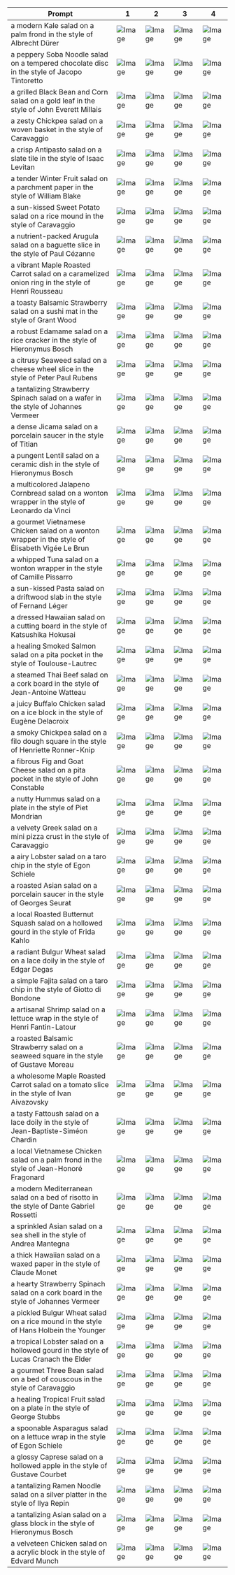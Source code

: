 | Prompt | 1 | 2 | 3 | 4 |
|-|-|-|-|-|
| a modern Kale salad on a palm frond in the style of Albrecht Dürer | ![Image](https://salad-benchmark-public-assets.s3.us-east-2.amazonaws.com/sdxl/52cb59a8-beb4-41a7-a840-895c8b2dee6a-0.jpg) | ![Image](https://salad-benchmark-public-assets.s3.us-east-2.amazonaws.com/sdxl/52cb59a8-beb4-41a7-a840-895c8b2dee6a-1.jpg) | ![Image](https://salad-benchmark-public-assets.s3.us-east-2.amazonaws.com/sdxl/52cb59a8-beb4-41a7-a840-895c8b2dee6a-2.jpg) | ![Image](https://salad-benchmark-public-assets.s3.us-east-2.amazonaws.com/sdxl/52cb59a8-beb4-41a7-a840-895c8b2dee6a-3.jpg) |
| a peppery Soba Noodle salad on a tempered chocolate disc in the style of Jacopo Tintoretto | ![Image](https://salad-benchmark-public-assets.s3.us-east-2.amazonaws.com/sdxl/edb173ba-ef80-48c6-9cda-6c2c629aaccb-0.jpg) | ![Image](https://salad-benchmark-public-assets.s3.us-east-2.amazonaws.com/sdxl/edb173ba-ef80-48c6-9cda-6c2c629aaccb-1.jpg) | ![Image](https://salad-benchmark-public-assets.s3.us-east-2.amazonaws.com/sdxl/edb173ba-ef80-48c6-9cda-6c2c629aaccb-2.jpg) | ![Image](https://salad-benchmark-public-assets.s3.us-east-2.amazonaws.com/sdxl/edb173ba-ef80-48c6-9cda-6c2c629aaccb-3.jpg) |
| a grilled Black Bean and Corn salad on a gold leaf in the style of John Everett Millais | ![Image](https://salad-benchmark-public-assets.s3.us-east-2.amazonaws.com/sdxl/793e9cac-4ce7-4bd1-bce4-9e36d09d4e76-0.jpg) | ![Image](https://salad-benchmark-public-assets.s3.us-east-2.amazonaws.com/sdxl/793e9cac-4ce7-4bd1-bce4-9e36d09d4e76-1.jpg) | ![Image](https://salad-benchmark-public-assets.s3.us-east-2.amazonaws.com/sdxl/793e9cac-4ce7-4bd1-bce4-9e36d09d4e76-2.jpg) | ![Image](https://salad-benchmark-public-assets.s3.us-east-2.amazonaws.com/sdxl/793e9cac-4ce7-4bd1-bce4-9e36d09d4e76-3.jpg) |
| a zesty Chickpea salad on a woven basket in the style of Caravaggio | ![Image](https://salad-benchmark-public-assets.s3.us-east-2.amazonaws.com/sdxl/a157ee2f-ab54-46ff-a438-6de79ed750c1-0.jpg) | ![Image](https://salad-benchmark-public-assets.s3.us-east-2.amazonaws.com/sdxl/a157ee2f-ab54-46ff-a438-6de79ed750c1-1.jpg) | ![Image](https://salad-benchmark-public-assets.s3.us-east-2.amazonaws.com/sdxl/a157ee2f-ab54-46ff-a438-6de79ed750c1-2.jpg) | ![Image](https://salad-benchmark-public-assets.s3.us-east-2.amazonaws.com/sdxl/a157ee2f-ab54-46ff-a438-6de79ed750c1-3.jpg) |
| a crisp Antipasto salad on a slate tile in the style of Isaac Levitan | ![Image](https://salad-benchmark-public-assets.s3.us-east-2.amazonaws.com/sdxl/63fcfae6-af08-479a-b000-3b5c96bc1501-0.jpg) | ![Image](https://salad-benchmark-public-assets.s3.us-east-2.amazonaws.com/sdxl/63fcfae6-af08-479a-b000-3b5c96bc1501-1.jpg) | ![Image](https://salad-benchmark-public-assets.s3.us-east-2.amazonaws.com/sdxl/63fcfae6-af08-479a-b000-3b5c96bc1501-2.jpg) | ![Image](https://salad-benchmark-public-assets.s3.us-east-2.amazonaws.com/sdxl/63fcfae6-af08-479a-b000-3b5c96bc1501-3.jpg) |
| a tender Winter Fruit salad on a parchment paper in the style of William Blake | ![Image](https://salad-benchmark-public-assets.s3.us-east-2.amazonaws.com/sdxl/912fdb4e-4dc2-4b02-8510-a09767163909-0.jpg) | ![Image](https://salad-benchmark-public-assets.s3.us-east-2.amazonaws.com/sdxl/912fdb4e-4dc2-4b02-8510-a09767163909-1.jpg) | ![Image](https://salad-benchmark-public-assets.s3.us-east-2.amazonaws.com/sdxl/912fdb4e-4dc2-4b02-8510-a09767163909-2.jpg) | ![Image](https://salad-benchmark-public-assets.s3.us-east-2.amazonaws.com/sdxl/912fdb4e-4dc2-4b02-8510-a09767163909-3.jpg) |
| a sun-kissed Sweet Potato salad on a rice mound in the style of Caravaggio | ![Image](https://salad-benchmark-public-assets.s3.us-east-2.amazonaws.com/sdxl/8c6b3819-9169-4af3-ac92-2086aceb95fc-0.jpg) | ![Image](https://salad-benchmark-public-assets.s3.us-east-2.amazonaws.com/sdxl/8c6b3819-9169-4af3-ac92-2086aceb95fc-1.jpg) | ![Image](https://salad-benchmark-public-assets.s3.us-east-2.amazonaws.com/sdxl/8c6b3819-9169-4af3-ac92-2086aceb95fc-2.jpg) | ![Image](https://salad-benchmark-public-assets.s3.us-east-2.amazonaws.com/sdxl/8c6b3819-9169-4af3-ac92-2086aceb95fc-3.jpg) |
| a nutrient-packed Arugula salad on a baguette slice in the style of Paul Cézanne | ![Image](https://salad-benchmark-public-assets.s3.us-east-2.amazonaws.com/sdxl/0a6063d2-f5ff-40f5-8979-b53c970cb556-0.jpg) | ![Image](https://salad-benchmark-public-assets.s3.us-east-2.amazonaws.com/sdxl/0a6063d2-f5ff-40f5-8979-b53c970cb556-1.jpg) | ![Image](https://salad-benchmark-public-assets.s3.us-east-2.amazonaws.com/sdxl/0a6063d2-f5ff-40f5-8979-b53c970cb556-2.jpg) | ![Image](https://salad-benchmark-public-assets.s3.us-east-2.amazonaws.com/sdxl/0a6063d2-f5ff-40f5-8979-b53c970cb556-3.jpg) |
| a vibrant Maple Roasted Carrot salad on a caramelized onion ring in the style of Henri Rousseau | ![Image](https://salad-benchmark-public-assets.s3.us-east-2.amazonaws.com/sdxl/402f928c-d7e9-4531-bf82-f38af7510071-0.jpg) | ![Image](https://salad-benchmark-public-assets.s3.us-east-2.amazonaws.com/sdxl/402f928c-d7e9-4531-bf82-f38af7510071-1.jpg) | ![Image](https://salad-benchmark-public-assets.s3.us-east-2.amazonaws.com/sdxl/402f928c-d7e9-4531-bf82-f38af7510071-2.jpg) | ![Image](https://salad-benchmark-public-assets.s3.us-east-2.amazonaws.com/sdxl/402f928c-d7e9-4531-bf82-f38af7510071-3.jpg) |
| a toasty Balsamic Strawberry salad on a sushi mat in the style of Grant Wood | ![Image](https://salad-benchmark-public-assets.s3.us-east-2.amazonaws.com/sdxl/28611a02-787e-4071-8320-df4d74e4a2be-0.jpg) | ![Image](https://salad-benchmark-public-assets.s3.us-east-2.amazonaws.com/sdxl/28611a02-787e-4071-8320-df4d74e4a2be-1.jpg) | ![Image](https://salad-benchmark-public-assets.s3.us-east-2.amazonaws.com/sdxl/28611a02-787e-4071-8320-df4d74e4a2be-2.jpg) | ![Image](https://salad-benchmark-public-assets.s3.us-east-2.amazonaws.com/sdxl/28611a02-787e-4071-8320-df4d74e4a2be-3.jpg) |
| a robust Edamame salad on a rice cracker in the style of Hieronymus Bosch | ![Image](https://salad-benchmark-public-assets.s3.us-east-2.amazonaws.com/sdxl/c918570e-bf6d-41b1-b3f7-6a62af6583be-0.jpg) | ![Image](https://salad-benchmark-public-assets.s3.us-east-2.amazonaws.com/sdxl/c918570e-bf6d-41b1-b3f7-6a62af6583be-1.jpg) | ![Image](https://salad-benchmark-public-assets.s3.us-east-2.amazonaws.com/sdxl/c918570e-bf6d-41b1-b3f7-6a62af6583be-2.jpg) | ![Image](https://salad-benchmark-public-assets.s3.us-east-2.amazonaws.com/sdxl/c918570e-bf6d-41b1-b3f7-6a62af6583be-3.jpg) |
| a citrusy Seaweed salad on a cheese wheel slice in the style of Peter Paul Rubens | ![Image](https://salad-benchmark-public-assets.s3.us-east-2.amazonaws.com/sdxl/c906cfd3-ec44-4935-86f4-a3ac4f3766ce-0.jpg) | ![Image](https://salad-benchmark-public-assets.s3.us-east-2.amazonaws.com/sdxl/c906cfd3-ec44-4935-86f4-a3ac4f3766ce-1.jpg) | ![Image](https://salad-benchmark-public-assets.s3.us-east-2.amazonaws.com/sdxl/c906cfd3-ec44-4935-86f4-a3ac4f3766ce-2.jpg) | ![Image](https://salad-benchmark-public-assets.s3.us-east-2.amazonaws.com/sdxl/c906cfd3-ec44-4935-86f4-a3ac4f3766ce-3.jpg) |
| a tantalizing Strawberry Spinach salad on a wafer in the style of Johannes Vermeer | ![Image](https://salad-benchmark-public-assets.s3.us-east-2.amazonaws.com/sdxl/815acfa3-ec78-44ae-ad80-f6ad51af4a1a-0.jpg) | ![Image](https://salad-benchmark-public-assets.s3.us-east-2.amazonaws.com/sdxl/815acfa3-ec78-44ae-ad80-f6ad51af4a1a-1.jpg) | ![Image](https://salad-benchmark-public-assets.s3.us-east-2.amazonaws.com/sdxl/815acfa3-ec78-44ae-ad80-f6ad51af4a1a-2.jpg) | ![Image](https://salad-benchmark-public-assets.s3.us-east-2.amazonaws.com/sdxl/815acfa3-ec78-44ae-ad80-f6ad51af4a1a-3.jpg) |
| a dense Jicama salad on a porcelain saucer in the style of Titian | ![Image](https://salad-benchmark-public-assets.s3.us-east-2.amazonaws.com/sdxl/fe00b0ce-1eb6-4b77-bfcb-b2e92d684f6b-0.jpg) | ![Image](https://salad-benchmark-public-assets.s3.us-east-2.amazonaws.com/sdxl/fe00b0ce-1eb6-4b77-bfcb-b2e92d684f6b-1.jpg) | ![Image](https://salad-benchmark-public-assets.s3.us-east-2.amazonaws.com/sdxl/fe00b0ce-1eb6-4b77-bfcb-b2e92d684f6b-2.jpg) | ![Image](https://salad-benchmark-public-assets.s3.us-east-2.amazonaws.com/sdxl/fe00b0ce-1eb6-4b77-bfcb-b2e92d684f6b-3.jpg) |
| a pungent Lentil salad on a ceramic dish in the style of Hieronymus Bosch | ![Image](https://salad-benchmark-public-assets.s3.us-east-2.amazonaws.com/sdxl/967a5463-0605-4dca-98bc-7cfbff1084cc-0.jpg) | ![Image](https://salad-benchmark-public-assets.s3.us-east-2.amazonaws.com/sdxl/967a5463-0605-4dca-98bc-7cfbff1084cc-1.jpg) | ![Image](https://salad-benchmark-public-assets.s3.us-east-2.amazonaws.com/sdxl/967a5463-0605-4dca-98bc-7cfbff1084cc-2.jpg) | ![Image](https://salad-benchmark-public-assets.s3.us-east-2.amazonaws.com/sdxl/967a5463-0605-4dca-98bc-7cfbff1084cc-3.jpg) |
| a multicolored Jalapeno Cornbread salad on a wonton wrapper in the style of Leonardo da Vinci | ![Image](https://salad-benchmark-public-assets.s3.us-east-2.amazonaws.com/sdxl/bbddc1ad-b395-404d-89ae-7b0554663b5a-0.jpg) | ![Image](https://salad-benchmark-public-assets.s3.us-east-2.amazonaws.com/sdxl/bbddc1ad-b395-404d-89ae-7b0554663b5a-1.jpg) | ![Image](https://salad-benchmark-public-assets.s3.us-east-2.amazonaws.com/sdxl/bbddc1ad-b395-404d-89ae-7b0554663b5a-2.jpg) | ![Image](https://salad-benchmark-public-assets.s3.us-east-2.amazonaws.com/sdxl/bbddc1ad-b395-404d-89ae-7b0554663b5a-3.jpg) |
| a gourmet Vietnamese Chicken salad on a wonton wrapper in the style of Élisabeth Vigée Le Brun | ![Image](https://salad-benchmark-public-assets.s3.us-east-2.amazonaws.com/sdxl/de996e19-08f4-4765-9658-402a95b7171f-0.jpg) | ![Image](https://salad-benchmark-public-assets.s3.us-east-2.amazonaws.com/sdxl/de996e19-08f4-4765-9658-402a95b7171f-1.jpg) | ![Image](https://salad-benchmark-public-assets.s3.us-east-2.amazonaws.com/sdxl/de996e19-08f4-4765-9658-402a95b7171f-2.jpg) | ![Image](https://salad-benchmark-public-assets.s3.us-east-2.amazonaws.com/sdxl/de996e19-08f4-4765-9658-402a95b7171f-3.jpg) |
| a whipped Tuna salad on a wonton wrapper in the style of Camille Pissarro | ![Image](https://salad-benchmark-public-assets.s3.us-east-2.amazonaws.com/sdxl/289d64a1-50b4-46ad-93b4-472ac3cdb114-0.jpg) | ![Image](https://salad-benchmark-public-assets.s3.us-east-2.amazonaws.com/sdxl/289d64a1-50b4-46ad-93b4-472ac3cdb114-1.jpg) | ![Image](https://salad-benchmark-public-assets.s3.us-east-2.amazonaws.com/sdxl/289d64a1-50b4-46ad-93b4-472ac3cdb114-2.jpg) | ![Image](https://salad-benchmark-public-assets.s3.us-east-2.amazonaws.com/sdxl/289d64a1-50b4-46ad-93b4-472ac3cdb114-3.jpg) |
| a sun-kissed Pasta salad on a driftwood slab in the style of Fernand Léger | ![Image](https://salad-benchmark-public-assets.s3.us-east-2.amazonaws.com/sdxl/55794149-06ad-4f5c-82aa-4e633c4d4571-0.jpg) | ![Image](https://salad-benchmark-public-assets.s3.us-east-2.amazonaws.com/sdxl/55794149-06ad-4f5c-82aa-4e633c4d4571-1.jpg) | ![Image](https://salad-benchmark-public-assets.s3.us-east-2.amazonaws.com/sdxl/55794149-06ad-4f5c-82aa-4e633c4d4571-2.jpg) | ![Image](https://salad-benchmark-public-assets.s3.us-east-2.amazonaws.com/sdxl/55794149-06ad-4f5c-82aa-4e633c4d4571-3.jpg) |
| a dressed Hawaiian salad on a cutting board in the style of Katsushika Hokusai | ![Image](https://salad-benchmark-public-assets.s3.us-east-2.amazonaws.com/sdxl/c0770703-745b-42a0-8d35-6531a6823d07-0.jpg) | ![Image](https://salad-benchmark-public-assets.s3.us-east-2.amazonaws.com/sdxl/c0770703-745b-42a0-8d35-6531a6823d07-1.jpg) | ![Image](https://salad-benchmark-public-assets.s3.us-east-2.amazonaws.com/sdxl/c0770703-745b-42a0-8d35-6531a6823d07-2.jpg) | ![Image](https://salad-benchmark-public-assets.s3.us-east-2.amazonaws.com/sdxl/c0770703-745b-42a0-8d35-6531a6823d07-3.jpg) |
| a healing Smoked Salmon salad on a pita pocket in the style of Toulouse-Lautrec | ![Image](https://salad-benchmark-public-assets.s3.us-east-2.amazonaws.com/sdxl/7635575d-28f7-4137-98ba-cd399573cf80-0.jpg) | ![Image](https://salad-benchmark-public-assets.s3.us-east-2.amazonaws.com/sdxl/7635575d-28f7-4137-98ba-cd399573cf80-1.jpg) | ![Image](https://salad-benchmark-public-assets.s3.us-east-2.amazonaws.com/sdxl/7635575d-28f7-4137-98ba-cd399573cf80-2.jpg) | ![Image](https://salad-benchmark-public-assets.s3.us-east-2.amazonaws.com/sdxl/7635575d-28f7-4137-98ba-cd399573cf80-3.jpg) |
| a steamed Thai Beef salad on a cork board in the style of Jean-Antoine Watteau | ![Image](https://salad-benchmark-public-assets.s3.us-east-2.amazonaws.com/sdxl/a2d31cf7-6762-4f4e-82e7-dbe262b705fb-0.jpg) | ![Image](https://salad-benchmark-public-assets.s3.us-east-2.amazonaws.com/sdxl/a2d31cf7-6762-4f4e-82e7-dbe262b705fb-1.jpg) | ![Image](https://salad-benchmark-public-assets.s3.us-east-2.amazonaws.com/sdxl/a2d31cf7-6762-4f4e-82e7-dbe262b705fb-2.jpg) | ![Image](https://salad-benchmark-public-assets.s3.us-east-2.amazonaws.com/sdxl/a2d31cf7-6762-4f4e-82e7-dbe262b705fb-3.jpg) |
| a juicy Buffalo Chicken salad on a ice block in the style of Eugène Delacroix | ![Image](https://salad-benchmark-public-assets.s3.us-east-2.amazonaws.com/sdxl/c0c899e2-58ac-4367-9a65-8ee09b6aa7b3-0.jpg) | ![Image](https://salad-benchmark-public-assets.s3.us-east-2.amazonaws.com/sdxl/c0c899e2-58ac-4367-9a65-8ee09b6aa7b3-1.jpg) | ![Image](https://salad-benchmark-public-assets.s3.us-east-2.amazonaws.com/sdxl/c0c899e2-58ac-4367-9a65-8ee09b6aa7b3-2.jpg) | ![Image](https://salad-benchmark-public-assets.s3.us-east-2.amazonaws.com/sdxl/c0c899e2-58ac-4367-9a65-8ee09b6aa7b3-3.jpg) |
| a smoky Chickpea salad on a filo dough square in the style of Henriette Ronner-Knip | ![Image](https://salad-benchmark-public-assets.s3.us-east-2.amazonaws.com/sdxl/ad00f3d8-b59d-4466-af2d-73dab7a14e6c-0.jpg) | ![Image](https://salad-benchmark-public-assets.s3.us-east-2.amazonaws.com/sdxl/ad00f3d8-b59d-4466-af2d-73dab7a14e6c-1.jpg) | ![Image](https://salad-benchmark-public-assets.s3.us-east-2.amazonaws.com/sdxl/ad00f3d8-b59d-4466-af2d-73dab7a14e6c-2.jpg) | ![Image](https://salad-benchmark-public-assets.s3.us-east-2.amazonaws.com/sdxl/ad00f3d8-b59d-4466-af2d-73dab7a14e6c-3.jpg) |
| a fibrous Fig and Goat Cheese salad on a pita pocket in the style of John Constable | ![Image](https://salad-benchmark-public-assets.s3.us-east-2.amazonaws.com/sdxl/954b88f9-c0b9-48bc-a1a3-0474826a7af6-0.jpg) | ![Image](https://salad-benchmark-public-assets.s3.us-east-2.amazonaws.com/sdxl/954b88f9-c0b9-48bc-a1a3-0474826a7af6-1.jpg) | ![Image](https://salad-benchmark-public-assets.s3.us-east-2.amazonaws.com/sdxl/954b88f9-c0b9-48bc-a1a3-0474826a7af6-2.jpg) | ![Image](https://salad-benchmark-public-assets.s3.us-east-2.amazonaws.com/sdxl/954b88f9-c0b9-48bc-a1a3-0474826a7af6-3.jpg) |
| a nutty Hummus salad on a plate in the style of Piet Mondrian | ![Image](https://salad-benchmark-public-assets.s3.us-east-2.amazonaws.com/sdxl/3fdebffc-9f25-48d0-88cf-00ec7eb5a7b3-0.jpg) | ![Image](https://salad-benchmark-public-assets.s3.us-east-2.amazonaws.com/sdxl/3fdebffc-9f25-48d0-88cf-00ec7eb5a7b3-1.jpg) | ![Image](https://salad-benchmark-public-assets.s3.us-east-2.amazonaws.com/sdxl/3fdebffc-9f25-48d0-88cf-00ec7eb5a7b3-2.jpg) | ![Image](https://salad-benchmark-public-assets.s3.us-east-2.amazonaws.com/sdxl/3fdebffc-9f25-48d0-88cf-00ec7eb5a7b3-3.jpg) |
| a velvety Greek salad on a mini pizza crust in the style of Caravaggio | ![Image](https://salad-benchmark-public-assets.s3.us-east-2.amazonaws.com/sdxl/20c262db-3f0e-4edd-aa0c-f0aed3c46d92-0.jpg) | ![Image](https://salad-benchmark-public-assets.s3.us-east-2.amazonaws.com/sdxl/20c262db-3f0e-4edd-aa0c-f0aed3c46d92-1.jpg) | ![Image](https://salad-benchmark-public-assets.s3.us-east-2.amazonaws.com/sdxl/20c262db-3f0e-4edd-aa0c-f0aed3c46d92-2.jpg) | ![Image](https://salad-benchmark-public-assets.s3.us-east-2.amazonaws.com/sdxl/20c262db-3f0e-4edd-aa0c-f0aed3c46d92-3.jpg) |
| a airy Lobster salad on a taro chip in the style of Egon Schiele | ![Image](https://salad-benchmark-public-assets.s3.us-east-2.amazonaws.com/sdxl/6b87086a-d7cf-4ba4-ad90-c7e6f1b425ac-0.jpg) | ![Image](https://salad-benchmark-public-assets.s3.us-east-2.amazonaws.com/sdxl/6b87086a-d7cf-4ba4-ad90-c7e6f1b425ac-1.jpg) | ![Image](https://salad-benchmark-public-assets.s3.us-east-2.amazonaws.com/sdxl/6b87086a-d7cf-4ba4-ad90-c7e6f1b425ac-2.jpg) | ![Image](https://salad-benchmark-public-assets.s3.us-east-2.amazonaws.com/sdxl/6b87086a-d7cf-4ba4-ad90-c7e6f1b425ac-3.jpg) |
| a roasted Asian salad on a porcelain saucer in the style of Georges Seurat | ![Image](https://salad-benchmark-public-assets.s3.us-east-2.amazonaws.com/sdxl/2d129220-1621-4443-ad99-c9b2d5a7f501-0.jpg) | ![Image](https://salad-benchmark-public-assets.s3.us-east-2.amazonaws.com/sdxl/2d129220-1621-4443-ad99-c9b2d5a7f501-1.jpg) | ![Image](https://salad-benchmark-public-assets.s3.us-east-2.amazonaws.com/sdxl/2d129220-1621-4443-ad99-c9b2d5a7f501-2.jpg) | ![Image](https://salad-benchmark-public-assets.s3.us-east-2.amazonaws.com/sdxl/2d129220-1621-4443-ad99-c9b2d5a7f501-3.jpg) |
| a local Roasted Butternut Squash salad on a hollowed gourd in the style of Frida Kahlo | ![Image](https://salad-benchmark-public-assets.s3.us-east-2.amazonaws.com/sdxl/1a5b10ed-e05d-477a-a709-f7a446aacdca-0.jpg) | ![Image](https://salad-benchmark-public-assets.s3.us-east-2.amazonaws.com/sdxl/1a5b10ed-e05d-477a-a709-f7a446aacdca-1.jpg) | ![Image](https://salad-benchmark-public-assets.s3.us-east-2.amazonaws.com/sdxl/1a5b10ed-e05d-477a-a709-f7a446aacdca-2.jpg) | ![Image](https://salad-benchmark-public-assets.s3.us-east-2.amazonaws.com/sdxl/1a5b10ed-e05d-477a-a709-f7a446aacdca-3.jpg) |
| a radiant Bulgur Wheat salad on a lace doily in the style of Edgar Degas | ![Image](https://salad-benchmark-public-assets.s3.us-east-2.amazonaws.com/sdxl/58c52405-5e11-44e7-ad04-d3da42b964d3-0.jpg) | ![Image](https://salad-benchmark-public-assets.s3.us-east-2.amazonaws.com/sdxl/58c52405-5e11-44e7-ad04-d3da42b964d3-1.jpg) | ![Image](https://salad-benchmark-public-assets.s3.us-east-2.amazonaws.com/sdxl/58c52405-5e11-44e7-ad04-d3da42b964d3-2.jpg) | ![Image](https://salad-benchmark-public-assets.s3.us-east-2.amazonaws.com/sdxl/58c52405-5e11-44e7-ad04-d3da42b964d3-3.jpg) |
| a simple Fajita salad on a taro chip in the style of Giotto di Bondone | ![Image](https://salad-benchmark-public-assets.s3.us-east-2.amazonaws.com/sdxl/42d5519e-e349-4616-a8fa-f02ab65223ea-0.jpg) | ![Image](https://salad-benchmark-public-assets.s3.us-east-2.amazonaws.com/sdxl/42d5519e-e349-4616-a8fa-f02ab65223ea-1.jpg) | ![Image](https://salad-benchmark-public-assets.s3.us-east-2.amazonaws.com/sdxl/42d5519e-e349-4616-a8fa-f02ab65223ea-2.jpg) | ![Image](https://salad-benchmark-public-assets.s3.us-east-2.amazonaws.com/sdxl/42d5519e-e349-4616-a8fa-f02ab65223ea-3.jpg) |
| a artisanal Shrimp salad on a lettuce wrap in the style of Henri Fantin-Latour | ![Image](https://salad-benchmark-public-assets.s3.us-east-2.amazonaws.com/sdxl/3d18c524-18bf-4b95-8710-d3a6ff1b9a5f-0.jpg) | ![Image](https://salad-benchmark-public-assets.s3.us-east-2.amazonaws.com/sdxl/3d18c524-18bf-4b95-8710-d3a6ff1b9a5f-1.jpg) | ![Image](https://salad-benchmark-public-assets.s3.us-east-2.amazonaws.com/sdxl/3d18c524-18bf-4b95-8710-d3a6ff1b9a5f-2.jpg) | ![Image](https://salad-benchmark-public-assets.s3.us-east-2.amazonaws.com/sdxl/3d18c524-18bf-4b95-8710-d3a6ff1b9a5f-3.jpg) |
| a roasted Balsamic Strawberry salad on a seaweed square in the style of Gustave Moreau | ![Image](https://salad-benchmark-public-assets.s3.us-east-2.amazonaws.com/sdxl/3737d265-8305-469e-885d-b4360cd51484-0.jpg) | ![Image](https://salad-benchmark-public-assets.s3.us-east-2.amazonaws.com/sdxl/3737d265-8305-469e-885d-b4360cd51484-1.jpg) | ![Image](https://salad-benchmark-public-assets.s3.us-east-2.amazonaws.com/sdxl/3737d265-8305-469e-885d-b4360cd51484-2.jpg) | ![Image](https://salad-benchmark-public-assets.s3.us-east-2.amazonaws.com/sdxl/3737d265-8305-469e-885d-b4360cd51484-3.jpg) |
| a wholesome Maple Roasted Carrot salad on a tomato slice in the style of Ivan Aivazovsky | ![Image](https://salad-benchmark-public-assets.s3.us-east-2.amazonaws.com/sdxl/c0c24f5a-001e-4c80-852c-0bb0be62715c-0.jpg) | ![Image](https://salad-benchmark-public-assets.s3.us-east-2.amazonaws.com/sdxl/c0c24f5a-001e-4c80-852c-0bb0be62715c-1.jpg) | ![Image](https://salad-benchmark-public-assets.s3.us-east-2.amazonaws.com/sdxl/c0c24f5a-001e-4c80-852c-0bb0be62715c-2.jpg) | ![Image](https://salad-benchmark-public-assets.s3.us-east-2.amazonaws.com/sdxl/c0c24f5a-001e-4c80-852c-0bb0be62715c-3.jpg) |
| a tasty Fattoush salad on a lace doily in the style of Jean-Baptiste-Siméon Chardin | ![Image](https://salad-benchmark-public-assets.s3.us-east-2.amazonaws.com/sdxl/40c56121-61d7-4203-afd5-a8b42877ea17-0.jpg) | ![Image](https://salad-benchmark-public-assets.s3.us-east-2.amazonaws.com/sdxl/40c56121-61d7-4203-afd5-a8b42877ea17-1.jpg) | ![Image](https://salad-benchmark-public-assets.s3.us-east-2.amazonaws.com/sdxl/40c56121-61d7-4203-afd5-a8b42877ea17-2.jpg) | ![Image](https://salad-benchmark-public-assets.s3.us-east-2.amazonaws.com/sdxl/40c56121-61d7-4203-afd5-a8b42877ea17-3.jpg) |
| a local Vietnamese Chicken salad on a palm frond in the style of Jean-Honoré Fragonard | ![Image](https://salad-benchmark-public-assets.s3.us-east-2.amazonaws.com/sdxl/a7c2ed7e-0d03-41ab-8b5d-ff3ddbe63acf-0.jpg) | ![Image](https://salad-benchmark-public-assets.s3.us-east-2.amazonaws.com/sdxl/a7c2ed7e-0d03-41ab-8b5d-ff3ddbe63acf-1.jpg) | ![Image](https://salad-benchmark-public-assets.s3.us-east-2.amazonaws.com/sdxl/a7c2ed7e-0d03-41ab-8b5d-ff3ddbe63acf-2.jpg) | ![Image](https://salad-benchmark-public-assets.s3.us-east-2.amazonaws.com/sdxl/a7c2ed7e-0d03-41ab-8b5d-ff3ddbe63acf-3.jpg) |
| a modern Mediterranean salad on a bed of risotto in the style of Dante Gabriel Rossetti | ![Image](https://salad-benchmark-public-assets.s3.us-east-2.amazonaws.com/sdxl/1576542c-341e-4d25-baa9-e72e17b5723f-0.jpg) | ![Image](https://salad-benchmark-public-assets.s3.us-east-2.amazonaws.com/sdxl/1576542c-341e-4d25-baa9-e72e17b5723f-1.jpg) | ![Image](https://salad-benchmark-public-assets.s3.us-east-2.amazonaws.com/sdxl/1576542c-341e-4d25-baa9-e72e17b5723f-2.jpg) | ![Image](https://salad-benchmark-public-assets.s3.us-east-2.amazonaws.com/sdxl/1576542c-341e-4d25-baa9-e72e17b5723f-3.jpg) |
| a sprinkled Asian salad on a sea shell in the style of Andrea Mantegna | ![Image](https://salad-benchmark-public-assets.s3.us-east-2.amazonaws.com/sdxl/73b69297-4571-45ba-a796-e5b1ad8252f2-0.jpg) | ![Image](https://salad-benchmark-public-assets.s3.us-east-2.amazonaws.com/sdxl/73b69297-4571-45ba-a796-e5b1ad8252f2-1.jpg) | ![Image](https://salad-benchmark-public-assets.s3.us-east-2.amazonaws.com/sdxl/73b69297-4571-45ba-a796-e5b1ad8252f2-2.jpg) | ![Image](https://salad-benchmark-public-assets.s3.us-east-2.amazonaws.com/sdxl/73b69297-4571-45ba-a796-e5b1ad8252f2-3.jpg) |
| a thick Hawaiian salad on a waxed paper in the style of Claude Monet | ![Image](https://salad-benchmark-public-assets.s3.us-east-2.amazonaws.com/sdxl/79734169-d4f2-4396-9ef6-062c991110d3-0.jpg) | ![Image](https://salad-benchmark-public-assets.s3.us-east-2.amazonaws.com/sdxl/79734169-d4f2-4396-9ef6-062c991110d3-1.jpg) | ![Image](https://salad-benchmark-public-assets.s3.us-east-2.amazonaws.com/sdxl/79734169-d4f2-4396-9ef6-062c991110d3-2.jpg) | ![Image](https://salad-benchmark-public-assets.s3.us-east-2.amazonaws.com/sdxl/79734169-d4f2-4396-9ef6-062c991110d3-3.jpg) |
| a hearty Strawberry Spinach salad on a cork board in the style of Johannes Vermeer | ![Image](https://salad-benchmark-public-assets.s3.us-east-2.amazonaws.com/sdxl/d20b2feb-f857-4f17-b034-b00eed575ef9-0.jpg) | ![Image](https://salad-benchmark-public-assets.s3.us-east-2.amazonaws.com/sdxl/d20b2feb-f857-4f17-b034-b00eed575ef9-1.jpg) | ![Image](https://salad-benchmark-public-assets.s3.us-east-2.amazonaws.com/sdxl/d20b2feb-f857-4f17-b034-b00eed575ef9-2.jpg) | ![Image](https://salad-benchmark-public-assets.s3.us-east-2.amazonaws.com/sdxl/d20b2feb-f857-4f17-b034-b00eed575ef9-3.jpg) |
| a pickled Bulgur Wheat salad on a rice mound in the style of Hans Holbein the Younger | ![Image](https://salad-benchmark-public-assets.s3.us-east-2.amazonaws.com/sdxl/9c97d51b-dd15-4cc0-bbd9-1d6c73eb0841-0.jpg) | ![Image](https://salad-benchmark-public-assets.s3.us-east-2.amazonaws.com/sdxl/9c97d51b-dd15-4cc0-bbd9-1d6c73eb0841-1.jpg) | ![Image](https://salad-benchmark-public-assets.s3.us-east-2.amazonaws.com/sdxl/9c97d51b-dd15-4cc0-bbd9-1d6c73eb0841-2.jpg) | ![Image](https://salad-benchmark-public-assets.s3.us-east-2.amazonaws.com/sdxl/9c97d51b-dd15-4cc0-bbd9-1d6c73eb0841-3.jpg) |
| a tropical Lobster salad on a hollowed gourd in the style of Lucas Cranach the Elder | ![Image](https://salad-benchmark-public-assets.s3.us-east-2.amazonaws.com/sdxl/bd30950b-71f7-40a1-908b-94012703d7cc-0.jpg) | ![Image](https://salad-benchmark-public-assets.s3.us-east-2.amazonaws.com/sdxl/bd30950b-71f7-40a1-908b-94012703d7cc-1.jpg) | ![Image](https://salad-benchmark-public-assets.s3.us-east-2.amazonaws.com/sdxl/bd30950b-71f7-40a1-908b-94012703d7cc-2.jpg) | ![Image](https://salad-benchmark-public-assets.s3.us-east-2.amazonaws.com/sdxl/bd30950b-71f7-40a1-908b-94012703d7cc-3.jpg) |
| a gourmet Three Bean salad on a bed of couscous in the style of Caravaggio | ![Image](https://salad-benchmark-public-assets.s3.us-east-2.amazonaws.com/sdxl/aad6b0bc-2b2b-4179-b206-07ebd11f6135-0.jpg) | ![Image](https://salad-benchmark-public-assets.s3.us-east-2.amazonaws.com/sdxl/aad6b0bc-2b2b-4179-b206-07ebd11f6135-1.jpg) | ![Image](https://salad-benchmark-public-assets.s3.us-east-2.amazonaws.com/sdxl/aad6b0bc-2b2b-4179-b206-07ebd11f6135-2.jpg) | ![Image](https://salad-benchmark-public-assets.s3.us-east-2.amazonaws.com/sdxl/aad6b0bc-2b2b-4179-b206-07ebd11f6135-3.jpg) |
| a healing Tropical Fruit salad on a plate in the style of George Stubbs | ![Image](https://salad-benchmark-public-assets.s3.us-east-2.amazonaws.com/sdxl/d4a8286a-f572-467b-85f8-a6efd4b74c94-0.jpg) | ![Image](https://salad-benchmark-public-assets.s3.us-east-2.amazonaws.com/sdxl/d4a8286a-f572-467b-85f8-a6efd4b74c94-1.jpg) | ![Image](https://salad-benchmark-public-assets.s3.us-east-2.amazonaws.com/sdxl/d4a8286a-f572-467b-85f8-a6efd4b74c94-2.jpg) | ![Image](https://salad-benchmark-public-assets.s3.us-east-2.amazonaws.com/sdxl/d4a8286a-f572-467b-85f8-a6efd4b74c94-3.jpg) |
| a spoonable Asparagus salad on a lettuce wrap in the style of Egon Schiele | ![Image](https://salad-benchmark-public-assets.s3.us-east-2.amazonaws.com/sdxl/9470e241-18b0-4089-b1ed-14352df97c86-0.jpg) | ![Image](https://salad-benchmark-public-assets.s3.us-east-2.amazonaws.com/sdxl/9470e241-18b0-4089-b1ed-14352df97c86-1.jpg) | ![Image](https://salad-benchmark-public-assets.s3.us-east-2.amazonaws.com/sdxl/9470e241-18b0-4089-b1ed-14352df97c86-2.jpg) | ![Image](https://salad-benchmark-public-assets.s3.us-east-2.amazonaws.com/sdxl/9470e241-18b0-4089-b1ed-14352df97c86-3.jpg) |
| a glossy Caprese salad on a hollowed apple in the style of Gustave Courbet | ![Image](https://salad-benchmark-public-assets.s3.us-east-2.amazonaws.com/sdxl/65217b69-ef63-42f9-a4e2-637e44dc1cb9-0.jpg) | ![Image](https://salad-benchmark-public-assets.s3.us-east-2.amazonaws.com/sdxl/65217b69-ef63-42f9-a4e2-637e44dc1cb9-1.jpg) | ![Image](https://salad-benchmark-public-assets.s3.us-east-2.amazonaws.com/sdxl/65217b69-ef63-42f9-a4e2-637e44dc1cb9-2.jpg) | ![Image](https://salad-benchmark-public-assets.s3.us-east-2.amazonaws.com/sdxl/65217b69-ef63-42f9-a4e2-637e44dc1cb9-3.jpg) |
| a tantalizing Ramen Noodle salad on a silver platter in the style of Ilya Repin | ![Image](https://salad-benchmark-public-assets.s3.us-east-2.amazonaws.com/sdxl/b4c2a52a-0134-4535-8f3b-fc08ac2960c8-0.jpg) | ![Image](https://salad-benchmark-public-assets.s3.us-east-2.amazonaws.com/sdxl/b4c2a52a-0134-4535-8f3b-fc08ac2960c8-1.jpg) | ![Image](https://salad-benchmark-public-assets.s3.us-east-2.amazonaws.com/sdxl/b4c2a52a-0134-4535-8f3b-fc08ac2960c8-2.jpg) | ![Image](https://salad-benchmark-public-assets.s3.us-east-2.amazonaws.com/sdxl/b4c2a52a-0134-4535-8f3b-fc08ac2960c8-3.jpg) |
| a tantalizing Asian salad on a glass block in the style of Hieronymus Bosch | ![Image](https://salad-benchmark-public-assets.s3.us-east-2.amazonaws.com/sdxl/4ed6c6cf-2fbd-4905-8477-daba89a87ef2-0.jpg) | ![Image](https://salad-benchmark-public-assets.s3.us-east-2.amazonaws.com/sdxl/4ed6c6cf-2fbd-4905-8477-daba89a87ef2-1.jpg) | ![Image](https://salad-benchmark-public-assets.s3.us-east-2.amazonaws.com/sdxl/4ed6c6cf-2fbd-4905-8477-daba89a87ef2-2.jpg) | ![Image](https://salad-benchmark-public-assets.s3.us-east-2.amazonaws.com/sdxl/4ed6c6cf-2fbd-4905-8477-daba89a87ef2-3.jpg) |
| a velveteen Chicken salad on a acrylic block in the style of Edvard Munch | ![Image](https://salad-benchmark-public-assets.s3.us-east-2.amazonaws.com/sdxl/7031123b-63f4-4b67-978d-8592ca5983aa-0.jpg) | ![Image](https://salad-benchmark-public-assets.s3.us-east-2.amazonaws.com/sdxl/7031123b-63f4-4b67-978d-8592ca5983aa-1.jpg) | ![Image](https://salad-benchmark-public-assets.s3.us-east-2.amazonaws.com/sdxl/7031123b-63f4-4b67-978d-8592ca5983aa-2.jpg) | ![Image](https://salad-benchmark-public-assets.s3.us-east-2.amazonaws.com/sdxl/7031123b-63f4-4b67-978d-8592ca5983aa-3.jpg) |
